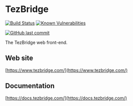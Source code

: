 # TezBridge

[![Build Status](https://travis-ci.org/tezbridge/tezbridge-web.svg?branch=master)](https://travis-ci.org/tezbridge/tezbridge-web)
[![Known Vulnerabilities](https://snyk.io/test/github/tezbridge/tezbridge-web/badge.svg?targetFile=package.json)](https://snyk.io/test/github/tezbridge/tezbridge-web?targetFile=package.json)

[![GitHub last commit](https://img.shields.io/github/last-commit/tezbridge/tezbridge-web.svg)](https://github.com/tezbridge/tezbridge-web/commits/master)

The TezBridge web front-end.

## Web site
[https://www.tezbridge.com/](https://www.tezbridge.com/)

## Documentation
[https://docs.tezbridge.com/](https://docs.tezbridge.com/)
